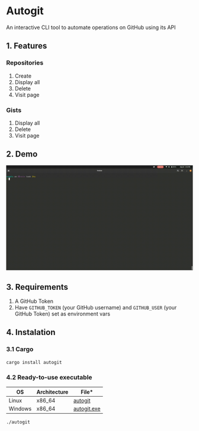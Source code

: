 # Autogit

An interactive CLI tool to automate operations on GitHub using its API

## 1. Features

### Repositories

1. Create
2. Display all 
3. Delete 
4. Visit page

### Gists

1. Display all 
2. Delete 
3. Visit page

## 2. Demo
![](./img/menu.gif)

## 3. Requirements
1. A GitHub Token
2. Have `GITHUB_TOKEN` (your GitHub username) and `GITHUB_USER` (your GitHub Token) set as environment vars

## 4. Instalation
### 3.1 Cargo

    cargo install autogit


### 4.2 Ready-to-use executable

|OS|Architecture| File*|
|--|--|--|
|Linux|x86_64|[autogit](https://github.com/costa86/autogit/blob/master/autogit)|
|Windows|x86_64|[autogit.exe](https://github.com/costa86/autogit/blob/master/autogit.exe)|

    ./autogit

